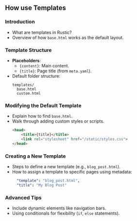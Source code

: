 ## How use Templates
### Introduction
- What are templates in Rustic?
- Overview of how `base.html` works as the default layout.

### Template Structure
- **Placeholders**:
  - `{content}`: Main content.
  - `{title}`: Page title (from `meta.yaml`).
- Default folder structure:
  ```
  templates/
    base.html
    custom.html
  ```

### Modifying the Default Template
- Explain how to find `base.html`.
- Walk through adding custom styles or scripts.
  ```html
  <head>
      <title>{title}</title>
      <link rel="stylesheet" href="/static/styles.css">
  </head>
  ```

### Creating a New Template
- Steps to define a new template (e.g., `blog_post.html`).
- How to assign a template to specific pages using metadata:
  ```yaml
    "template": "blog_post.html",
    "title": "My Blog Post"
  ```

### Advanced Tips
- Include dynamic elements like navigation bars.
- Using conditionals for flexibility (`if`, `else` statements).

